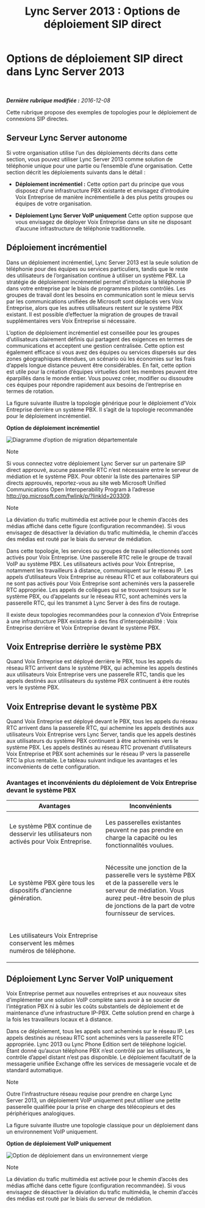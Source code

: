 ﻿---
title: 'Lync Server 2013 : Options de déploiement SIP direct'
TOCTitle: Options de déploiement SIP direct
ms:assetid: 84691944-03f2-4a89-9f2b-1ab3d7f388cc
ms:mtpsurl: https://technet.microsoft.com/fr-fr/library/Gg398672(v=OCS.15)
ms:contentKeyID: 49297937
ms.date: 12/10/2016
mtps_version: v=OCS.15
ms.translationtype: HT
---

# Options de déploiement SIP direct dans Lync Server 2013

 

_**Dernière rubrique modifiée :** 2016-12-08_

Cette rubrique propose des exemples de topologies pour le déploiement de connexions SIP directes.

## Serveur Lync Server autonome

Si votre organisation utilise l’un des déploiements décrits dans cette section, vous pouvez utiliser Lync Server 2013 comme solution de téléphonie unique pour une partie ou l’ensemble d’une organisation. Cette section décrit les déploiements suivants dans le détail :

  - **Déploiement incrémentiel :** Cette option part du principe que vous disposez d’une infrastructure PBX existante et envisagez d’introduire Voix Entreprise de manière incrémentielle à des plus petits groupes ou équipes de votre organisation.

  - **Déploiement Lync Server VoIP uniquement** Cette option suppose que vous envisagez de déployer Voix Entreprise dans un site ne disposant d’aucune infrastructure de téléphonie traditionnelle.

## Déploiement incrémentiel

Dans un déploiement incrémentiel, Lync Server 2013 est la seule solution de téléphonie pour des équipes ou services particuliers, tandis que le reste des utilisateurs de l’organisation continue à utiliser un système PBX. La stratégie de déploiement incrémentiel permet d’introduire la téléphonie IP dans votre entreprise par le biais de programmes pilotes contrôlés. Les groupes de travail dont les besoins en communication sont le mieux servis par les communications unifiées de Microsoft sont déplacés vers Voix Entreprise, alors que les autres utilisateurs restent sur le système PBX existant. Il est possible d’effectuer la migration de groupes de travail supplémentaires vers Voix Entreprise si nécessaire.

L’option de déploiement incrémentiel est conseillée pour les groupes d’utilisateurs clairement définis qui partagent des exigences en termes de communications et acceptent une gestion centralisée. Cette option est également efficace si vous avez des équipes ou services dispersés sur des zones géographiques étendues, un scénario où les économies sur les frais d’appels longue distance peuvent être considérables. En fait, cette option est utile pour la création d’équipes virtuelles dont les membres peuvent être éparpillés dans le monde entier. Vous pouvez créer, modifier ou dissoudre ces équipes pour répondre rapidement aux besoins de l’entreprise en termes de rotation.

La figure suivante illustre la topologie générique pour le déploiement d’Voix Entreprise derrière un système PBX. Il s’agit de la topologie recommandée pour le déploiement incrémentiel.

**Option de déploiement incrémentiel**

![Diagramme d’option de migration départementale](images/Gg398672.e951ecf4-7cd2-425a-9106-76977492d682(OCS.15).jpg "Diagramme d’option de migration départementale")

> [!note]  
> Si vous connectez votre déploiement Lync Server sur un partenaire SIP direct approuvé, aucune passerelle RTC n’est nécessaire entre le serveur de médiation et le système PBX. Pour obtenir la liste des partenaires SIP directs approuvés, reportez-vous au site web Microsoft Unified Communications Open Interoperability Program à l’adresse <a href="http://go.microsoft.com/fwlink/p/?linkid=203309">http://go.microsoft.com/fwlink/p/?linkId=203309</a>.

> [!note]  
> La déviation du trafic multimédia est activée pour le chemin d’accès des médias affiché dans cette figure (configuration recommandée). Si vous envisagez de désactiver la déviation du trafic multimédia, le chemin d’accès des médias est routé par le biais du serveur de médiation.

Dans cette topologie, les services ou groupes de travail sélectionnés sont activés pour Voix Entreprise. Une passerelle RTC relie le groupe de travail VoIP au système PBX. Les utilisateurs activés pour Voix Entreprise, notamment les travailleurs à distance, communiquent sur le réseau IP. Les appels d’utilisateurs Voix Entreprise au réseau RTC et aux collaborateurs qui ne sont pas activés pour Voix Entreprise sont acheminés vers la passerelle RTC appropriée. Les appels de collègues qui se trouvent toujours sur le système PBX, ou d’appelants sur le réseau RTC, sont acheminés vers la passerelle RTC, qui les transmet à Lync Server à des fins de routage.

Il existe deux topologies recommandées pour la connexion d’Voix Entreprise à une infrastructure PBX existante à des fins d’interopérabilité : Voix Entreprise derrière et Voix Entreprise devant le système PBX.

## Voix Entreprise derrière le système PBX

Quand Voix Entreprise est déployé derrière le PBX, tous les appels du réseau RTC arrivent dans le système PBX, qui achemine les appels destinés aux utilisateurs Voix Entreprise vers une passerelle RTC, tandis que les appels destinés aux utilisateurs du système PBX continuent à être routés vers le système PBX.

## Voix Entreprise devant le système PBX

Quand Voix Entreprise est déployé devant le PBX, tous les appels du réseau RTC arrivent dans la passerelle RTC, qui achemine les appels destinés aux utilisateurs Voix Entreprise vers Lync Server, tandis que les appels destinés aux utilisateurs du système PBX continuent à être acheminés vers le système PBX. Les appels destinés au réseau RTC provenant d’utilisateurs Voix Entreprise et PBX sont acheminés sur le réseau IP vers la passerelle RTC la plus rentable. Le tableau suivant indique les avantages et les inconvénients de cette configuration.

### Avantages et inconvénients du déploiement de Voix Entreprise devant le système PBX

<table>
<colgroup>
<col style="width: 50%" />
<col style="width: 50%" />
</colgroup>
<thead>
<tr class="header">
<th>Avantages</th>
<th>Inconvénients</th>
</tr>
</thead>
<tbody>
<tr class="odd">
<td><p>Le système PBX continue de desservir les utilisateurs non activés pour Voix Entreprise.</p></td>
<td><p>Les passerelles existantes peuvent ne pas prendre en charge la capacité ou les fonctionnalités voulues.</p></td>
</tr>
<tr class="even">
<td><p>Le système PBX gère tous les dispositifs d’ancienne génération.</p></td>
<td><p>Nécessite une jonction de la passerelle vers le système PBX et de la passerelle vers le serveur de médiation. Vous aurez peut-être besoin de plus de jonctions de la part de votre fournisseur de services.</p></td>
</tr>
<tr class="odd">
<td><p>Les utilisateurs Voix Entreprise conservent les mêmes numéros de téléphone.</p></td>
<td><p> </p></td>
</tr>
</tbody>
</table>


## Déploiement Lync Server VoIP uniquement

Voix Entreprise permet aux nouvelles entreprises et aux nouveaux sites d’implémenter une solution VoIP complète sans avoir à se soucier de l’intégration PBX ni à subir les coûts substantiels de déploiement et de maintenance d’une infrastructure IP-PBX. Cette solution prend en charge à la fois les travailleurs locaux et à distance.

Dans ce déploiement, tous les appels sont acheminés sur le réseau IP. Les appels destinés au réseau RTC sont acheminés vers la passerelle RTC appropriée. Lync 2013 ou Lync Phone Edition sert de téléphone logiciel. Étant donné qu’aucun téléphone PBX n’est contrôlé par les utilisateurs, le contrôle d’appel distant n’est pas disponible. Le déploiement facultatif de la messagerie unifiée Exchange offre les services de messagerie vocale et de standard automatique.

> [!note]  
> Outre l’infrastructure réseau requise pour prendre en charge Lync Server 2013, un déploiement VoIP uniquement peut utiliser une petite passerelle qualifiée pour la prise en charge des télécopieurs et des périphériques analogiques.

La figure suivante illustre une topologie classique pour un déploiement dans un environnement VoIP uniquement.

**Option de déploiement VoIP uniquement**

![Option de déploiement dans un environnement vierge](images/Gg398672.820dc5fe-0e20-431b-ae4e-fefdf2221d3b(OCS.15).jpg "Option de déploiement dans un environnement vierge")

> [!note]  
> La déviation du trafic multimédia est activée pour le chemin d’accès des médias affiché dans cette figure (configuration recommandée). Si vous envisagez de désactiver la déviation du trafic multimédia, le chemin d’accès des médias est routé par le biais du serveur de médiation.
